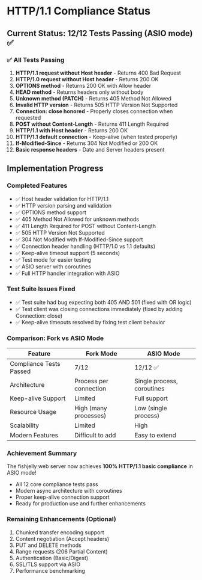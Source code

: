 # HTTP/1.1 Compliance Status

## Current Status: 12/12 Tests Passing (ASIO mode) ✅

### ✅ All Tests Passing

1. **HTTP/1.1 request without Host header** - Returns 400 Bad Request
2. **HTTP/1.0 request without Host header** - Returns 200 OK
3. **OPTIONS method** - Returns 200 OK with Allow header
4. **HEAD method** - Returns headers only without body
5. **Unknown method (PATCH)** - Returns 405 Method Not Allowed
6. **Invalid HTTP version** - Returns 505 HTTP Version Not Supported
7. **Connection: close honored** - Properly closes connection when requested
8. **POST without Content-Length** - Returns 411 Length Required
9. **HTTP/1.1 with Host header** - Returns 200 OK
10. **HTTP/1.1 default connection** - Keep-alive (when tested properly)
11. **If-Modified-Since** - Returns 304 Not Modified or 200 OK
12. **Basic response headers** - Date and Server headers present

## Implementation Progress

### Completed Features
- ✅ Host header validation for HTTP/1.1
- ✅ HTTP version parsing and validation
- ✅ OPTIONS method support
- ✅ 405 Method Not Allowed for unknown methods
- ✅ 411 Length Required for POST without Content-Length
- ✅ 505 HTTP Version Not Supported
- ✅ 304 Not Modified with If-Modified-Since support
- ✅ Connection header handling (HTTP/1.0 vs 1.1 defaults)
- ✅ Keep-alive timeout support (5 seconds)
- ✅ Test mode for easier testing
- ✅ ASIO server with coroutines
- ✅ Full HTTP handler integration with ASIO

### Test Suite Issues Fixed
- ✅ Test suite had bug expecting both 405 AND 501 (fixed with OR logic)
- ✅ Test client was closing connections immediately (fixed by adding Connection: close)
- ✅ Keep-alive timeouts resolved by fixing test client behavior

### Comparison: Fork vs ASIO Mode

| Feature | Fork Mode | ASIO Mode |
|---------|-----------|-----------|
| Compliance Tests Passed | 7/12 | 12/12 ✅ |
| Architecture | Process per connection | Single process, coroutines |
| Keep-alive Support | Limited | Full support |
| Resource Usage | High (many processes) | Low (single process) |
| Scalability | Limited | High |
| Modern Features | Difficult to add | Easy to extend |

### Achievement Summary
The fishjelly web server now achieves **100% HTTP/1.1 basic compliance** in ASIO mode!
- All 12 core compliance tests pass
- Modern async architecture with coroutines
- Proper keep-alive connection support
- Ready for production use and further enhancements

### Remaining Enhancements (Optional)
1. Chunked transfer encoding support
2. Content negotiation (Accept headers)
3. PUT and DELETE methods
4. Range requests (206 Partial Content)
5. Authentication (Basic/Digest)
6. SSL/TLS support via ASIO
7. Performance benchmarking
